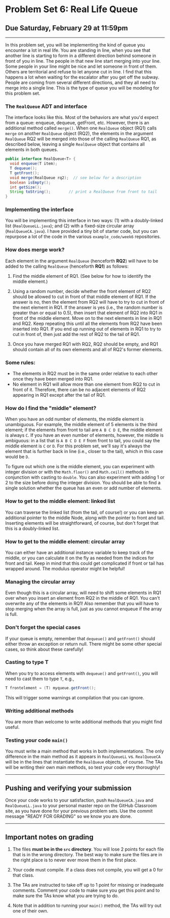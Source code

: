 # Problem Set 6: Real Life Queue
## Due Saturday, February 29 at 11:59pm

---

In this problem set, you will be implementing the kind of queue you encounter a lot in real life. You are standing in line, when you see that another line is starting to form in a different direction behind someone in front of you in line. The people in that new line start merging into your line. Some people in your line might be nice and let someone in front of them. Others are territorial and refuse to let anyone cut in line. I find that this happens a lot when waiting for the escalator after you get off the subway. People are coming from several different directions, and they all need to merge into a single line. This is the type of queue you will be modeling for this problem set.

### The `RealQueue` ADT and interface

The interface looks like this. Most of the behaviors are what you'd expect from a queue: enqueue, dequeue, getFront, etc. However, there is an additional method called `merge()`. When one `RealQueue` object (RQ1) calls `merge` on another `RealQueue` object (RQ2), the elements in the argument `RealQueue` RQ2 will be merged into those of the calling `RealQueue` RQ1, as described below, leaving a single `RealQueue` object that contains all elements in both queues.


```java
public interface RealQueue<T> {
  void enqueue(T item);
  T dequeue();
  T getFront();
  void merge(RealQueue rq2);  // see below for a description
  boolean isEmpty();
  int getSize();
  String toString();        // print a RealQueue from front to tail
}
```

### Implementing the interface

You will be implementing this interface in two ways: (1) with a doubly-linked list (`RealQueueLL.java`); and (2) with a fixed-size circular array (`RealQueueCA.java`). I have provided a tiny bit of starter code, but you can repurpose a lot of the code in the various `example_code/week6` repositories.

### How does merge work?

Each element in the argument `RealQueue` (henceforth **RQ2**) will have to be added to the calling `RealQueue` (henceforth **RQ1**) as follows:

1. Find the middle element of RQ1. (See below for how to identify the middle element.)

2. Using a random number, decide whether the front element of RQ2 should be allowed to cut in front of that middle element of RQ1. If the answer is no, then the element from RQ2 will have to try to cut in front of the next element in  RQ1. If the answer is yes (i.e., the random number is greater than or equal to 0.5), then insert that element of RQ2 into RQ1 in front of the middle element. Move on to the next elements in line in RQ1 and RQ2. Keep repeating this until all the elements from RQ2 have been inserted into RQ1. If you end up running out of elements in RQ1 to try to cut in front of, then just add the rest of RQ2 to the tail of RQ1.

3. Once you have merged RQ1 with RQ2, RQ2 should be empty, and RQ1 should contain all of its own elements and all of RQ2's former elements.

### Some rules:
* The elements in RQ2 must be in the same order relative to each other once they have been merged into RQ1.
* No element in RQ1 will allow more than one element from RQ2 to cut in front of it. Therefore, there can be no adjacent elements of RQ2 appearing in RQ1 except after the tail of RQ1.

### How do I find the "middle" element?

When you have an odd number of elements, the middle element is unambiguous. For example, the middle element of 5 elements is the third element; if the elements from front to tail are `A B C D E`, the middle element is always `C`. If you have an even number of elements, however, the middle is ambiguous: in a list that is `A B C D E F` from front to tail, you could say the middle element is `C` or `D`. For this problem set, we'll say it's always the element that is further back in line (i.e., closer to the tail), which in this case would be `D`.

To figure out which one is the middle element, you can experiment with integer division or with the `Math.floor()` and `Math.ceil()` methods in conjunction with casting to `double`. You can also experiment with adding 1 or 2 to the size before doing the integer division. You should be able to find a single solution whether the queue has an even or add number of elements.

### How to get to the middle element: linked list
You can traverse the linked list (from the tail, of course!) or you can keep an additional pointer to the middle Node, along with the pointer to front and tail. Inserting elements will be straightforward, of course, but don't forget that this is a doubly-linked list.

### How to get to the middle element: circular array
You can either have an additional instance variable to keep track of the middle, or you can calculate it on the fly as needed from the indices for front and tail. Keep in mind that this could get complicated if front or tail has wrapped around. The modulus operator might be helpful! 

### Managing the circular array
Even though this is a circular array, will need to shift some elements in RQ1 over when you insert an element from RQ2 in the middle of RQ1. You can't overwrite any of the elements in RQ1! Also remember that you will have to stop merging when the array is full, just as you cannot enqueue if the array is full.

### Don't forget the special cases
If your queue is empty, remember that `dequeue()` and `getFront()` should either throw an exception or return null. There might be some other special cases, so think about these carefully!

### Casting to type T
When you try to access elements with `dequeue()` and `getFront()`, you will need to cast them to type `T`, e.g.,

```java
T frontelement = (T) myqueue.getFront();
```

This will trigger some warnings at compilation that you can ignore.

### Writing additional methods
You are more than welcome to write additional methods that you might find useful.

### Testing your code `main()`
You must write a  main method that works in both implementations. The only difference in the main method as it appears in `RealQueueLL` vs. `RealQueueCA` will be in the lines that instantiate the `RealQueue` objects, of course. The TAs will be writing their own main methods, so test your code very thoroughly!

---

## Pushing and verifying your submission

Once your code works to your satisfaction, push `RealQueueCA.java` and `RealQueueLL.java` to your personal master repo on the GitHub Classroom site, as you have done for your previous problem sets. Use the commit message "READY FOR GRADING" so we know you are done. 

---

## Important notes on grading

1. The files **must be in the `src` directory**. You will lose 2 points for each file that is in the wrong directory. The best way to make sure the files are in the right place is to never ever move them in the first place.

2. Your code must compile. If a class does not compile, you will get a 0 for that class.

3. The TAs are instructed to take off up to 1 point for missing or inadequate comments. Comment your code to make sure you get this point and to make sure the TAs know what you are trying to do.

4. Note that in addition to running your `main()` method, the TAs will try out one of their own. 
